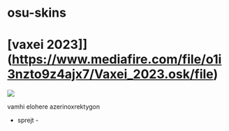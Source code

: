 # osu-skins

# [vaxei 2023]](https://www.mediafire.com/file/o1i3nzto9z4ajx7/Vaxei_2023.osk/file)
![](https://prnt.sc/mbqzgy0MedCC)

vamhi elohere
azerinoxrektygon
- sprejt -
